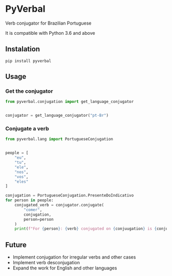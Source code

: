 # PyVerbal

Verb conjugator for Brazilian Portuguese

It is compatible with Python 3.6 and above

## Instalation

```batch
pip install pyverbal
```

## Usage

### Get the conjugator

```python
from pyverbal.conjugation import get_language_conjugator


conjugator = get_language_conjugator("pt-Br")
```

### Conjugate a verb

```python
from pyverbal.lang import PortugueseConjugation


people = [
    "eu",
    "tu",
    "ele",
    "nos",
    "vos",
    "eles"
]

conjugation = PortugueseConjugation.PresenteDoIndicativo
for person in people:
    conjugated_verb = conjugator.conjugate(
        "comer", 
        conjugation,
        person=person
    )
    print(f"For {person}: {verb} conjugated on {conjuugation} is {conjugated_verb}")
```

## Future

* Implement conjugation for irregular verbs and other cases
* Implement verb desconjugation
* Expand the work for English and other languages
